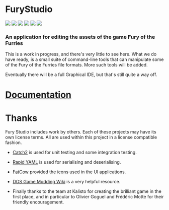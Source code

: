 # FuryStudio

![](https://img.shields.io/github/actions/workflow/status/david-c14/FuryStudio/build-and-test.yml?event=push&label=Tests&logo=github) 
![](https://img.shields.io/github/actions/workflow/status/david-c14/FuryStudio/build-and-test.yml?event=release&label=Release&logo=github) 
![](https://img.shields.io/github/v/release/david-c14/FuryStudio?label=Latest&logo=github) 
![](https://img.shields.io/github/release-date/david-c14/FuryStudio?label=Released&logo=github) 
![](https://img.shields.io/badge/License-GPLv3-blue.svg)
![](https://img.shields.io/badge/platforms-linux--x64%20%7C%20win--x64-lightgrey)

### An application for editing the assets of the game Fury of the Furries

This is a work in progress, and there's very little to see here. What we do have ready, is a small suite of command-line tools that can manipulate some of the Fury of the Furries file formats. More such tools will be added.

Eventually there will be a full Graphical IDE, but that's still quite a way off.

# [Documentation](https://github.com/david-c14/FuryStudio/blob/main/doc/index.md)

# Thanks

Fury Studio includes work by others. Each of these projects may have its own 
license terms. All are used within this project in a license compatible fashion.

- [Catch2](https://github.com/catchorg/Catch2) is used for unit testing and some integration testing.

- [Rapid YAML](https://github.com/biojppm/rapidyaml) is used for serialising and deserialising.

- [FatCow](http://www.fatcow.com) provided the icons used in the UI applications.

- [DOS Game Modding Wiki](https://moddingwiki.shikadi.net/wiki/Main_Page) is a very helpful resource.

- Finally thanks to the team at Kalisto for creating the brilliant game in the first place, and 
in particular to Olivier Goguel and Frédéric Motte for their friendly encouragement.
